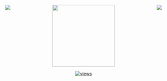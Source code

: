 <p align="center">
<a href="https://github.com/anuraghazra/github-readme-stats" >
    <img src="https://github-readme-stats.vercel.app/api?username=Zimrahin&show_icons=true&theme=transparent&hide_border=true&hide_rank=true&include_all_commits=true&custom_title=Zimrahin's+GitHub+Stats&disable_animations=true&hide=prs" align="left" />
  </a>
  <a href="https://github.com/anuraghazra/github-readme-stats" >
    <img src="https://github-readme-stats.vercel.app/api/top-langs/?username=Zimrahin&layout=compact&theme=transparent&hide_border=true&disable_animations=true" align="right" />
  </a>
  <a href="https://www.artstation.com/artwork/r9neD5">
    <img src="https://cdnb.artstation.com/p/assets/images/images/052/142/157/original/johan-cediel-rodriguez-pixel-artv2exp.gif?1659037637" align="center"  width="200"/>
  </a>
</p>

<p align="center">
  <a href="https://youtu.be/dQw4w9WgXcQ">
    <img alt="views" title="GitHub profile views" src="https://komarev.com/ghpvc/?username=Zimrahin&label=Profile%20views&color=006aff&style=flat-square"/>
  </a>
</p>
